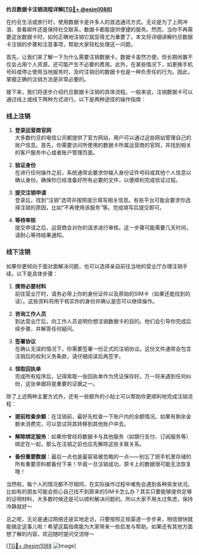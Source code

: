 **约旦数据卡注销流程详解[[TG💪+ @esim1088](https://t.me/s/esim1088)]**

在约旦生活或旅行时，使用数据卡是许多人的首选通讯方式。无论是为了上网冲浪、查看邮件还是保持社交联系，数据卡都能提供便捷的服务。然而，当你不再需要这张数据卡时，如何正确地注销它就显得尤为重要了。本文将详细讲解约旦数据卡注销的步骤和注意事项，帮助大家轻松处理这一问题。

首先，让我们来了解一下为什么需要注销数据卡。数据卡虽然方便，但长期闲置不仅会占用个人资源，还可能产生不必要的费用。此外，在某些情况下，如更换手机号码或停止使用当地服务时，及时注销旧的数据卡也是一种负责任的行为。因此，掌握正确的注销方法是非常必要的。

接下来，我们将逐步介绍约旦数据卡注销的具体流程。一般来说，注销数据卡可以通过线上或线下两种方式进行。以下是两种途径的操作指南：

### 线上注销

1. **登录运营商官网**  
   大多数约旦的电信公司都提供了官方网站，用户可以通过这些网站管理自己的账户信息。首先，你需要访问所使用的数据卡所属运营商的官网，并找到相关的客户服务中心或者账户管理页面。

2. **验证身份**  
   在进行任何操作之前，系统通常会要求你输入身份证件号码或其他个人信息以确认身份。确保你已经准备好所有必要的文件，以便顺利完成验证过程。

3. **提交注销申请**  
   登录后，找到“注销”选项并按照提示填写相关信息。有些平台可能会要求你选择注销的原因，比如“不再使用该服务”等。完成填写后提交即可。

4. **等待审核**  
   提交申请之后，运营商会对你的请求进行审核。这一步骤可能需要几天时间，请耐心等待结果通知。

### 线下注销

如果你更倾向于面对面解决问题，也可以选择亲自前往当地的营业厅办理注销手续。以下是具体步骤：

1. **携带必要材料**  
   前往营业厅时，请务必带上你的身份证件以及原始的SIM卡（如果还能找到的话）。这些资料将用于核实你的身份并确认是否可以继续操作。

2. **咨询工作人员**  
   到达营业厅后，向工作人员说明你想注销数据卡的目的。他们会引导你完成后续步骤，并解答任何疑问。

3. **签署协议**  
   在确认无误的情况下，你需要签署一份正式的注销协议。这份文件通常会包含注销后的权利义务条款，请仔细阅读后再签字。

4. **领取回执单**  
   完成所有程序后，记得索取一张回执单作为凭证保存好。万一将来遇到任何纠纷，这张单据将是重要的证据之一。

除了上述两种主要方式外，还有一些额外的小贴士可以帮助你更顺利地完成注销流程：

- **提前检查余额**：在注销前，最好先检查一下账户内的余额情况。如果有剩余金额未消费完，可以尝试将其转移到其他账户中去。
  
- **解除绑定服务**：如果你曾经将数据卡与其他服务（如银行支付、订阅服务等）绑定在一起，那么在注销之前也应先解除这些关联关系。

- **备份重要数据**：最后一点也是最容易被忽略的一点——别忘了把手机里存储的所有重要资料都备份下来！毕竟一旦注销成功，原卡上的数据很可能无法恢复哦！

当然啦，每个人的情况都不尽相同，在实际操作过程中难免会遇到各种突发状况。比如有的朋友可能会担心自己找不到原来的SIM卡怎么办？其实只要能够提供足够的证明材料，大多数时候还是可以顺利解决问题的。所以大家不用太过焦虑，保持冷静就好～

总之呢，无论是通过网络还是实地走访，只要按照正规渠道一步步来，相信很快就能搞定这事儿啦！希望这篇指南能为大家带来一些启发与帮助。如果还有其他方面想了解的内容，欢迎随时提问交流呀～  

[[TG💪+ @esim1088](https://t.me/s/esim1088) ![Image](https://i.postimg.cc/4NQfJmqS/Snipaste-2025-05-13-00-14-12.png)]